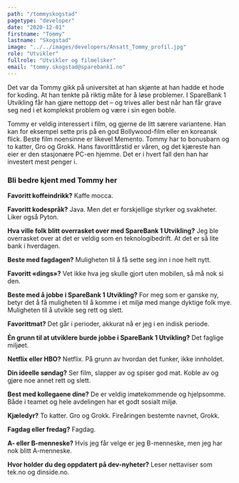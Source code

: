 ```yaml
---
path: "/tommyskogstad"
pagetype: "developer"
date: "2020-12-01"
firstname: "Tommy"
lastname: "Skogstad"
image: "../../images/developers/Ansatt_Tommy_profil.jpg"
role: "Utvikler"
fullrole: "Utvikler og filmelsker"
email: "tommy.skogstad@sparebank1.no"
---
```


Det var da Tommy gikk på universitet at han skjønte at han hadde et hode for koding. At han tenkte på riktig måte for å løse problemer. I SpareBank 1 Utvikling får han gjøre nettopp det – og trives aller best når han får grave seg ned i et komplekst problem og være i sin egen boble.

Tommy er veldig interessert i film, og gjerne de litt særere variantene. Han kan for eksempel sette pris på en god Bollywood-film eller en koreansk flick. Beste film noensinne er likevel Memento. Tommy har to bonusbarn og to katter, Gro og Grokk. Hans favorittårstid er våren, og det kjæreste han eier er den stasjonære PC-en hjemme. Det er i hvert fall den han har investert mest penger i.

### Bli bedre kjent med Tommy her

<div class="info-content__questions">

**Favoritt koffeindrikk?**
Kaffe mocca.

**Favoritt kodespråk?**
Java. Men det er forskjellige styrker og svakheter. Liker også Pyton.

**Hva ville folk blitt overrasket over med SpareBank 1 Utvikling?**
Jeg ble overrasket over at det er veldig som en teknologibedrift. At det er så lite bank i hverdagen.

**Beste med fagdagen?**
Muligheten til å få sette seg inn i noe helt nytt.

**Favoritt «dings»?**
Vet ikke hva jeg skulle gjort uten mobilen, så må nok si den.

**Beste med å jobbe i SpareBank 1 Utvikling?**
For meg som er ganske ny, betyr det å få muligheten til å komme i et miljø med mange dyktige folk mye. Muligheten til å utvikle seg rett og slett.

**Favorittmat?**
Det går i perioder, akkurat nå er jeg i en indisk periode.

**Én grunn til at utviklere burde jobbe i SpareBank 1 Utvikling?**
Det faglige miljøet.

**Netflix eller HBO?**
Netflix. På grunn av hvordan det funker, ikke innholdet.

**Din ideelle søndag?**
Ser film, slapper av og spiser god mat. Koble av og gjøre noe annet rett og slett.

**Best med kollegaene dine?**
De er veldig imøtekommende og hjelpsomme. Både i teamet og hele avdelingen har et godt sosialt miljø.

**Kjæledyr?**
To katter. Gro og Grokk. Fireåringen bestemte navnet, Grokk.

**Fagdag eller fredag?**
Fagdag.

**A- eller B-menneske?**
Hvis jeg får velge er jeg B-menneske, men jeg har nok blitt A-menneske.

**Hvor holder du deg oppdatert på dev-nyheter?**
Leser nettaviser som tek.no og dinside.no.

</div>
